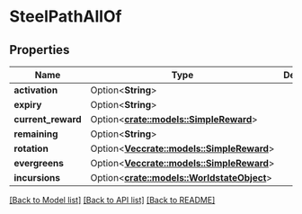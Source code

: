 # SteelPathAllOf

## Properties

Name | Type | Description | Notes
------------ | ------------- | ------------- | -------------
**activation** | Option<**String**> |  | [optional]
**expiry** | Option<**String**> |  | [optional]
**current_reward** | Option<[**crate::models::SimpleReward**](simpleReward.md)> |  | [optional]
**remaining** | Option<**String**> |  | [optional]
**rotation** | Option<[**Vec<crate::models::SimpleReward>**](simpleReward.md)> |  | [optional]
**evergreens** | Option<[**Vec<crate::models::SimpleReward>**](simpleReward.md)> |  | [optional]
**incursions** | Option<[**crate::models::WorldstateObject**](worldstateObject.md)> |  | [optional]

[[Back to Model list]](../README.md#documentation-for-models) [[Back to API list]](../README.md#documentation-for-api-endpoints) [[Back to README]](../README.md)


